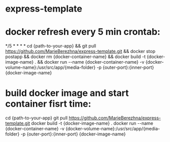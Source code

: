 # express-template

# docker refresh every 5 min crontab:
*/5 * * * * cd {path-to-your-app} && git pull https://github.com/MarieBerezhna/express-template.git && docker stop postapp && docker rm {docker-container-name} && docker build -t {docker-image-name} . && docker run --name {docker-container-name} -v {docker-volume-name}:/usr/src/app/{media-folder} -p {outer-port}:{inner-port} {docker-image-name}

# build docker image  and start container fisrt time:
cd {path-to-your-app} 
git pull https://github.com/MarieBerezhna/express-template.git 
docker build -t {docker-image-name} . 
docker run --name {docker-container-name} -v {docker-volume-name}:/usr/src/app/{media-folder} -p {outer-port}:{inner-port} {docker-image-name}